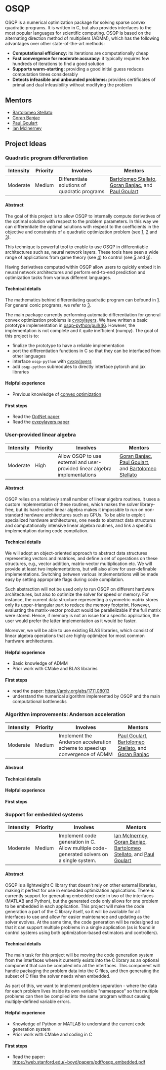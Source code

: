 # OSQP

OSQP is a numerical optimization package for solving sparse convex quadratic programs. It is written in C, but also provides interfaces to the most popular languages for scientific computing. OSQP is based on the alternating direction method of multipliers (ADMM), which has the following advantages over other state-of-the-art methods:
- **Computational efficiency:** its iterations are computationally cheap
- **Fast convergence for moderate accuracy:** it typically requires few hundreds of iterations to find a good solution
- **Supports warm-starting:** providing a good initial guess reduces computation times considerably
- **Detects infeasible and unbounded problems:** provides certificates of primal and dual infeasibility without modifying the problem

## Mentors

- [Bartolomeo Stellato](https://github.com/bstellato)
- [Goran Banjac](https://github.com/gbanjac)
- [Paul Goulart](https://github.com/goulart-paul)
- [Ian McInerney](https://github.com/imciner2)


## Project Ideas



### Quadratic program differentiation

| **Intensity**  | **Priority**  | **Involves**   | **Mentors**  |
| -------------  | ------------  | -------------  | -----------  |
| Moderate       | Medium        | Differentiate solutions of quadratic programs | [Bartolomeo Stellato](https://github.com/bstellato), [Goran Banjac](https://github.com/gbanjac), and [Paul Goulart](https://github.com/goulart-paul) |

#### Abstract
The goal of this project is to allow OSQP to internally compute derivatives of the optimal solution with respect to the problem parameters. In this way we can differentiate the optimal solutions with respect to the coefficients in the objective and constraints of a quadratic optimization problem (see [1](https://arxiv.org/pdf/1703.00443.pdf), [2](http://reports-archive.adm.cs.cmu.edu/anon/anon/usr/ftp/2019/CMU-CS-19-109.pdf) and [3](https://arxiv.org/pdf/1904.09043.pdf)).

This technique is powerful tool to enable to use OSQP in differentiable architectures such as, neural network layers. These tools have seen a wide range of applications from game theory (see [4](https://arxiv.org/pdf/1805.02777)) to control (see [5](https://web.stanford.edu/~boyd/papers/pdf/learning_cocps.pdf) and [6](https://proceedings.neurips.cc/paper/2018/file/ba6d843eb4251a4526ce65d1807a9309-Paper.pdf)).

Having derivatives computed within OSQP allow users to quickly embed it in neural network architectures and perform end-to-end prediction and optimization tasks from various different languages.


#### Technical details
The mathematics behind differentiating quadratic program can befound in [1](https://arxiv.org/pdf/1703.00443.pdf). For general conic programs, we refer to [3](https://arxiv.org/pdf/1904.09043.pdf).

The main package currently performing automatic differentiation for general convex optimization problems is [cvxpylayers](https://github.com/cvxgrp/cvxpylayers). We have written a basic prototype implementation in [osqp-python/pull/46](https://github.com/oxfordcontrol/osqp-python/pull/46). However, the implementation is not complete and it quite inefficient (numpy). The goal of this project is to:
- finalize the prototype to have a reliable implementation
- port the differentiation functions in C so that they can be interfaced from other languages
- interface `osqp-python` with [cvxpylayers](https://github.com/cvxgrp/cvxpylayers)
- add `osqp-python` submodules to directly interface pytorch and jax libraries

#### Helpful experience
- Previous knowledge of [convex optimization](https://en.wikipedia.org/wiki/Convex_optimization)


#### First steps
- Read the [OptNet paper](https://arxiv.org/pdf/1703.00443.pdf)
- Read the [cvxpylayers paper](https://arxiv.org/pdf/1703.00443.pdf)





### User-provided linear algebra

| **Intensity**  | **Priority**  | **Involves**   | **Mentors**  |
| -------------  | ------------  | -------------  | -----------  |
| Moderate       | High          | Allow OSQP to use external and user-provided linear algebra implementations | [Goran Banjac](https://github.com/gbanjac), [Paul Goulart](https://github.com/goulart-paul), and [Bartolomeo Stellato](https://github.com/bstellato) |

#### Abstract

OSQP relies on a relatively small number of linear algebra routines. It uses a custom implementation of these routines, which makes the solver library-free, but its hard-coded linear algebra makes it impossible to run on non-standard hardware architectures such as GPUs. To be able to exploit specialized hardware architectures, one needs to abstract data structures and computationally intensive linear algebra routines, and link a specific implementation during code compilation.


#### Technical details

We will adopt an object-oriented approach to abstract data structures representing vectors and matrices, and define a set of operations on these structures, e.g., vector addition, matrix-vector multiplication etc. We will provide at least two implementations, but will also allow for user-definable implementations. Switching between various implementations will be made easy by setting appropriate flags during code compilation.

Such abstraction will not be used only to run OSQP on different hardware architectures, but also to optimize the solver for speed or memory. For instance, the current data structure representing a symmetric matrix stores only its upper-triangular part to reduce the memory footprint. However, evaluating the matrix-vector product would be parallelizable if the full matrix were stored. Hence, if memory is not an issue for a specific application, the user would prefer the latter implementation as it would be faster.

Moreover, we will be able to use existing BLAS libraries, which consist of linear algebra operations that are highly optimized for most common hardware architectures.

#### Helpful experience

- Basic knowledge of ADMM
- Prior work with CMake and BLAS libraries

#### First steps

- read the paper: https://arxiv.org/abs/1711.08013
- understand the numerical algorithm implemented by OSQP and the main computational bottlenecks



### Algorithm improvements: Anderson acceleration

| **Intensity**  | **Priority**  | **Involves**   | **Mentors**  |
| -------------  | ------------  | -------------  | -----------  |
| Moderate       | Medium        | Implement the Anderson acceleration scheme to speed up convergence of ADMM | [Paul Goulart](https://github.com/goulart-paul), [Bartolomeo Stellato](https://github.com/bstellato), and [Goran Banjac](https://github.com/gbanjac) |


#### Abstract

#### Technical details

#### Helpful experience

#### First steps





### Support for embedded systems

| **Intensity**  | **Priority**  | **Involves**   | **Mentors**  |
| -------------  | ------------  | -------------  | -----------  |
| Moderate       | Medium        | Implement code generation in C. Allow multiple code-generated solvers on a single system. | [Ian McInerney](https://github.com/imciner2), [Goran Banjac](https://github.com/gbanjac), [Bartolomeo Stellato](https://github.com/bstellato), and [Paul Goulart](https://github.com/goulart-paul) |

#### Abstract

OSQP is a lightweight C library that doesn't rely on other external libraries, making it perfect for use in embedded optimization applications. There is currently support for generating embedded code in two of the interfaces (MATLAB and Python), but the generated code only allows for one problem to be embedded in each application. This project will make the code generation a part of the C library itself, so it will be available for all interfaces to use and allow for easier maintenance and updating as the solver evolves. At the same time, the code generation will be redesigned so that it can support multiple problems in a single application (as is found in control systems using both optimization-based estimators and controllers).

#### Technical details

The main task for this project will be moving the code generation system from the interfaces where it currently exists into the C library as an optional component that can be compiled into all the interfaces. This component will handle packaging the problem data into the C files, and then generating the subset of C files the solver needs when embedded.

As part of this, we want to implement problem separation - where the data for each problem lives inside its own variable "namespace" so that multiple problems can then be compiled into the same program without causing multiply-defined variable errors.

#### Helpful experience

- Knowledge of Python or MATLAB to understand the current code generation system
- Prior work with CMake and coding in C

#### First steps

- Read the paper: https://web.stanford.edu/~boyd/papers/pdf/osqp_embedded.pdf
